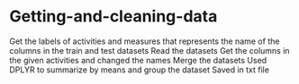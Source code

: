 # Getting-and-cleaning-data

Get the labels of activities and measures that represents the name of the columns in the train and test datasets
Read the datasets
Get the columns in the given activities and changed the names
Merge the datasets
Used DPLYR to summarize by means and group the dataset
Saved in txt file

